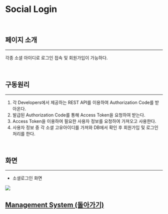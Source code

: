 # Social Login

<br>

## 페이지 소개

<hr>

각종 소셜 아이디로 로그인 접속 및 회원가입이 가능하다.

<br>

## 구동원리

<hr>
 
 1. 각 Developers에서 제공하는 REST API를 이용하여 Authorization Code를 받아온다.
 2. 발급된 Authorization Code를 통해 Access Token을 요청하여 받는다.
 3. Access Token을 이용하여 필요한 사용자 정보를 요청하여 가져오고 사용한다.
 4. 사용자 정보 중 각 소셜 고유아이디를 가져와 DB에서 확인 후 회원가입 및 로그인 처리를 한다. 
 
<br>
 
## 화면

<hr>

 - 소셜로그인 화면
 
<img src="https://thumbs.gfycat.com/EasygoingSnarlingIguana-small.gif">


<br>

## [Management System (돌아가기)](https://github.com/shin1217/MS#%EC%83%81%EC%84%B8-%EA%B8%B0%EB%8A%A5-%EB%B0%8F-%ED%99%94%EB%A9%B4) <br>

